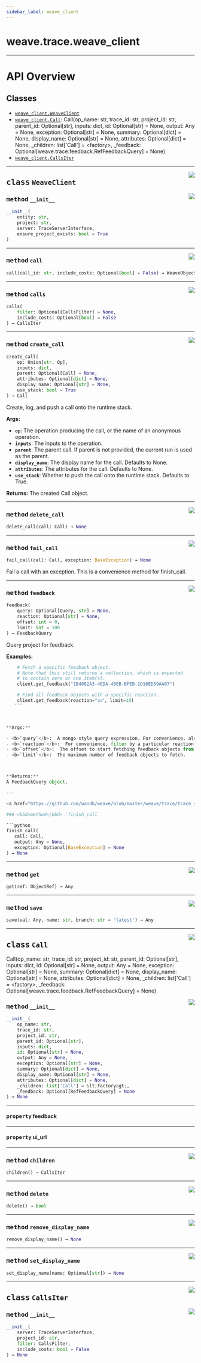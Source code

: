 ```yaml
---
sidebar_label: weave_client
---
```


# weave.trace.weave_client

---

# API Overview

## Classes

- [`weave_client.WeaveClient`](#class-weaveclient)
- [`weave_client.Call`](#class-call): Call(op_name: str, trace_id: str, project_id: str, parent_id: Optional[str], inputs: dict, id: Optional[str] = None, output: Any = None, exception: Optional[str] = None, summary: Optional[dict] = None, display_name: Optional[str] = None, attributes: Optional[dict] = None, \_children: list['Call'] = &lt;factory&gt;, \_feedback: Optional[weave.trace.feedback.RefFeedbackQuery] = None)
- [`weave_client.CallsIter`](#class-callsiter)

---

<a href="https://github.com/wandb/weave/blob/master/weave/trace/weave_client.py#L358"><img align="right" src="https://img.shields.io/badge/-source-cccccc?style=flat-square" /></a>

## <kbd>class</kbd> `WeaveClient`

<a href="https://github.com/wandb/weave/blob/master/weave/trace/weave_client.py#L371"><img align="right" src="https://img.shields.io/badge/-source-cccccc?style=flat-square" /></a>

### <kbd>method</kbd> `__init__`

```python
__init__(
    entity: str,
    project: str,
    server: TraceServerInterface,
    ensure_project_exists: bool = True
)
```

---

<a href="https://github.com/wandb/weave/blob/master/weave/trace/trace_sentry.py#L460"><img align="right" src="https://img.shields.io/badge/-source-cccccc?style=flat-square" /></a>

### <kbd>method</kbd> `call`

```python
call(call_id: str, include_costs: Optional[bool] = False) → WeaveObject
```

---

<a href="https://github.com/wandb/weave/blob/master/weave/trace/trace_sentry.py#L447"><img align="right" src="https://img.shields.io/badge/-source-cccccc?style=flat-square" /></a>

### <kbd>method</kbd> `calls`

```python
calls(
    filter: Optional[CallsFilter] = None,
    include_costs: Optional[bool] = False
) → CallsIter
```

---

<a href="https://github.com/wandb/weave/blob/master/weave/trace/trace_sentry.py#L474"><img align="right" src="https://img.shields.io/badge/-source-cccccc?style=flat-square" /></a>

### <kbd>method</kbd> `create_call`

```python
create_call(
    op: Union[str, Op],
    inputs: dict,
    parent: Optional[Call] = None,
    attributes: Optional[dict] = None,
    display_name: Optional[str] = None,
    use_stack: bool = True
) → Call
```

Create, log, and push a call onto the runtime stack.

**Args:**

- <b>`op`</b>: The operation producing the call, or the name of an anonymous operation.
- <b>`inputs`</b>: The inputs to the operation.
- <b>`parent`</b>: The parent call. If parent is not provided, the current run is used as the parent.
- <b>`display_name`</b>: The display name for the call. Defaults to None.
- <b>`attributes`</b>: The attributes for the call. Defaults to None.
- <b>`use_stack`</b>: Whether to push the call onto the runtime stack. Defaults to True.

**Returns:**
The created Call object.

---

<a href="https://github.com/wandb/weave/blob/master/weave/trace/trace_sentry.py#L637"><img align="right" src="https://img.shields.io/badge/-source-cccccc?style=flat-square" /></a>

### <kbd>method</kbd> `delete_call`

```python
delete_call(call: Call) → None
```

---

<a href="https://github.com/wandb/weave/blob/master/weave/trace/trace_sentry.py#L632"><img align="right" src="https://img.shields.io/badge/-source-cccccc?style=flat-square" /></a>

### <kbd>method</kbd> `fail_call`

```python
fail_call(call: Call, exception: BaseException) → None
```

Fail a call with an exception. This is a convenience method for finish_call.

---

<a href="https://github.com/wandb/weave/blob/master/weave/trace/weave_client.py#L646"><img align="right" src="https://img.shields.io/badge/-source-cccccc?style=flat-square" /></a>

### <kbd>method</kbd> `feedback`

```python
feedback(
    query: Optional[Query, str] = None,
    reaction: Optional[str] = None,
    offset: int = 0,
    limit: int = 100
) → FeedbackQuery
```

Query project for feedback.

**Examples:**

````python
    # Fetch a specific feedback object.
    # Note that this still returns a collection, which is expected
    # to contain zero or one item(s).
    client.get_feedback("1B4082A3-4EDA-4BEB-BFEB-2D16ED59AA07")

    # Find all feedback objects with a specific reaction.
    client.get_feedback(reaction="👍", limit=10)
   ```



**Args:**

- <b>`query`</b>:  A mongo-style query expression. For convenience, also accepts a feedback UUID string.
- <b>`reaction`</b>:  For convenience, filter by a particular reaction emoji.
- <b>`offset`</b>:  The offset to start fetching feedback objects from.
- <b>`limit`</b>:  The maximum number of feedback objects to fetch.



**Returns:**
A FeedbackQuery object.

---

<a href="https://github.com/wandb/weave/blob/master/weave/trace/trace_sentry.py#L570"><img align="right" src="https://img.shields.io/badge/-source-cccccc?style=flat-square" /></a>

### <kbd>method</kbd> `finish_call`

```python
finish_call(
   call: Call,
   output: Any = None,
   exception: Optional[BaseException] = None
) → None
````

---

<a href="https://github.com/wandb/weave/blob/master/weave/trace/trace_sentry.py#L398"><img align="right" src="https://img.shields.io/badge/-source-cccccc?style=flat-square" /></a>

### <kbd>method</kbd> `get`

```python
get(ref: ObjectRef) → Any
```

---

<a href="https://github.com/wandb/weave/blob/master/weave/trace/trace_sentry.py#L391"><img align="right" src="https://img.shields.io/badge/-source-cccccc?style=flat-square" /></a>

### <kbd>method</kbd> `save`

```python
save(val: Any, name: str, branch: str = 'latest') → Any
```

---

<a href="https://github.com/wandb/weave/blob/master/weave/trace/weave_client.py#L135"><img align="right" src="https://img.shields.io/badge/-source-cccccc?style=flat-square" /></a>

## <kbd>class</kbd> `Call`

Call(op_name: str, trace_id: str, project_id: str, parent_id: Optional[str], inputs: dict, id: Optional[str] = None, output: Any = None, exception: Optional[str] = None, summary: Optional[dict] = None, display_name: Optional[str] = None, attributes: Optional[dict] = None, \_children: list['Call'] = &lt;factory&gt;, \_feedback: Optional[weave.trace.feedback.RefFeedbackQuery] = None)

<a href="https://github.com/wandb/weave/blob/master/docs/<string>"><img align="right" src="https://img.shields.io/badge/-source-cccccc?style=flat-square" /></a>

### <kbd>method</kbd> `__init__`

```python
__init__(
    op_name: str,
    trace_id: str,
    project_id: str,
    parent_id: Optional[str],
    inputs: dict,
    id: Optional[str] = None,
    output: Any = None,
    exception: Optional[str] = None,
    summary: Optional[dict] = None,
    display_name: Optional[str] = None,
    attributes: Optional[dict] = None,
    _children: list['Call'] = &lt;factory&gt;,
    _feedback: Optional[RefFeedbackQuery] = None
) → None
```

---

#### <kbd>property</kbd> feedback

---

#### <kbd>property</kbd> ui_url

---

<a href="https://github.com/wandb/weave/blob/master/weave/trace/weave_client.py#L177"><img align="right" src="https://img.shields.io/badge/-source-cccccc?style=flat-square" /></a>

### <kbd>method</kbd> `children`

```python
children() → CallsIter
```

---

<a href="https://github.com/wandb/weave/blob/master/weave/trace/weave_client.py#L187"><img align="right" src="https://img.shields.io/badge/-source-cccccc?style=flat-square" /></a>

### <kbd>method</kbd> `delete`

```python
delete() → bool
```

---

<a href="https://github.com/wandb/weave/blob/master/weave/trace/weave_client.py#L202"><img align="right" src="https://img.shields.io/badge/-source-cccccc?style=flat-square" /></a>

### <kbd>method</kbd> `remove_display_name`

```python
remove_display_name() → None
```

---

<a href="https://github.com/wandb/weave/blob/master/weave/trace/weave_client.py#L191"><img align="right" src="https://img.shields.io/badge/-source-cccccc?style=flat-square" /></a>

### <kbd>method</kbd> `set_display_name`

```python
set_display_name(name: Optional[str]) → None
```

---

<a href="https://github.com/wandb/weave/blob/master/weave/trace/weave_client.py#L206"><img align="right" src="https://img.shields.io/badge/-source-cccccc?style=flat-square" /></a>

## <kbd>class</kbd> `CallsIter`

<a href="https://github.com/wandb/weave/blob/master/weave/trace/weave_client.py#L211"><img align="right" src="https://img.shields.io/badge/-source-cccccc?style=flat-square" /></a>

### <kbd>method</kbd> `__init__`

```python
__init__(
    server: TraceServerInterface,
    project_id: str,
    filter: CallsFilter,
    include_costs: bool = False
) → None
```
